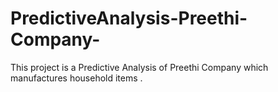 # PredictiveAnalysis-Preethi-Company-
This project is a Predictive Analysis of Preethi Company which manufactures household items .
